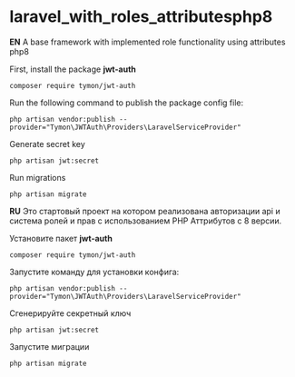 # laravel_with_roles_attributesphp8
**EN** A base framework with implemented role functionality using attributes php8


First, install the package **jwt-auth**

`composer require tymon/jwt-auth`

Run the following command to publish the package config file:

`php artisan vendor:publish --provider="Tymon\JWTAuth\Providers\LaravelServiceProvider"`

Generate secret key

`php artisan jwt:secret`

Run migrations

`php artisan migrate`


**RU** Это стартовый проект на котором реализована авторизации api и система ролей и прав с использованием PHP Аттрибутов с 8 версии.

Установите пакет **jwt-auth**

`composer require tymon/jwt-auth`

Запустите команду для установки конфига:

`php artisan vendor:publish --provider="Tymon\JWTAuth\Providers\LaravelServiceProvider"`

Сгенерируйте секретный ключ

`php artisan jwt:secret`

Запустите миграции

`php artisan migrate`
